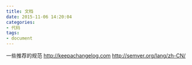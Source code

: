 ```yaml
---
title: 文档
date: 2015-11-06 14:20:04
categories:
- 代码
tags:
- document
---
```


一些推荐的规范
http://keepachangelog.com
http://semver.org/lang/zh-CN/
